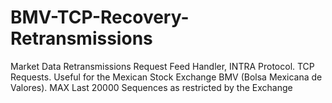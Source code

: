 # BMV-TCP-Recovery-Retransmissions
Market Data Retransmissions Request Feed Handler, INTRA Protocol.  TCP Requests.  Useful for the Mexican Stock Exchange BMV (Bolsa Mexicana de Valores). MAX Last 20000 Sequences as restricted by the Exchange
